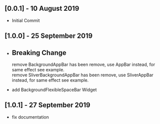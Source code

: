 ## [0.0.1] - 10 August 2019

* Initial Commit

## [1.0.0] - 25 September 2019

* ## Breaking Change
     remove BackgroundAppBar has been remove, use AppBar instead, for same effect see example.<br />
     remove SliverBackgroundAppBar has been remove, use SliverAppBar instead, for same effect see example.

* add BackgroundFlexibleSpaceBar Widget

## [1.0.1] - 27 September 2019

* fix documentation